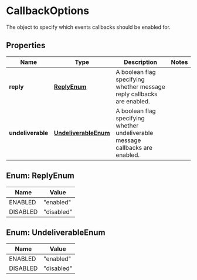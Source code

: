 

# CallbackOptions

The object to specify which events callbacks should be enabled for.

## Properties

| Name | Type | Description | Notes |
|------------ | ------------- | ------------- | -------------|
|**reply** | [**ReplyEnum**](#ReplyEnum) | A boolean flag specifying whether message reply callbacks are enabled. |  |
|**undeliverable** | [**UndeliverableEnum**](#UndeliverableEnum) | A boolean flag specifying whether undeliverable message callbacks are enabled. |  |



## Enum: ReplyEnum

| Name | Value |
|---- | -----|
| ENABLED | &quot;enabled&quot; |
| DISABLED | &quot;disabled&quot; |



## Enum: UndeliverableEnum

| Name | Value |
|---- | -----|
| ENABLED | &quot;enabled&quot; |
| DISABLED | &quot;disabled&quot; |



